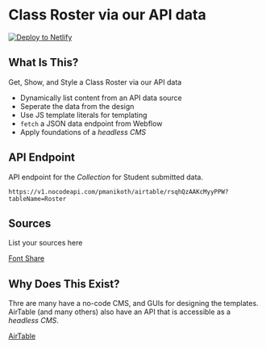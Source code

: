 # Class Roster via our API data

<a href="https://app.netlify.com/start/deploy?repository=https://github.com/ewuweblab/class-roster-via-api"><img src="https://www.netlify.com/img/deploy/button.svg" alt="Deploy to Netlify"></a>

## What Is This? 
Get, Show, and Style a Class Roster via our API data

* Dynamically list content from an API data source
* Seperate the data from the design
* Use JS template literals for templating
* `fetch` a JSON data endpoint from Webflow
* Apply foundations of a _headless CMS_

## API Endpoint
API endpoint for the _Collection_ for Student submitted data. 

`https://v1.nocodeapi.com/pmanikoth/airtable/rsqhQzAAKcMyyPPW?tableName=Roster`

## Sources
List your sources here

[Font Share](https://www.fontshare.com/)

## Why Does This Exist? 
Thre are many have a no-code CMS, and GUIs for designing the templates. AirTable (and many others) also have an API that is accessible as a _headless CMS_. 

[AirTable](https://airtable.com/)
